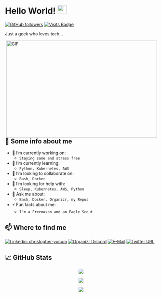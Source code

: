# Hello World!  <img src="https://github.com/tronyx/tronyx/blob/master/assets/Hi.gif" width="29px">
[![GitHub followers](https://img.shields.io/github/followers/tronyx?logo=github)](https://github.com/users/follow?target=tronyx) [![Visits Badge](https://badges.pufler.dev/visits/tronyx/tronyx)](https://badges.pufler.dev/visits/tronyx/tronyx)

Just a geek who loves tech...

<img align="right" alt="GIF" src="https://github.com/tronyx/tronyx/blob/master/assets/code.gif" width="500" height="320" />

## 📰 Some info about me

- 🔭 I’m currently working on:
   - `Staying sane and stress free`
- 🌱 I’m currently learning:
    - `Python, Kubernetes, AWS`
- 👯 I’m looking to collaborate on:
    - `Bash, Docker`
- 🤔 I’m looking for help with:
    - `Sleep, Kubernetes, AWS, Python`
- 💬 Ask me about:
    - `Bash, Docker, Organizr, my Repos`
- ⚡ Fun facts about me:
    - `I'm a Freemason and an Eagle Scout`

## 📫 Where to find me

[![Linkedin: christopher-yocum](https://img.shields.io/badge/-ChrisYocum-blue?style=flat&logo=Linkedin&logoColor=white&link=https://www.linkedin.com/in/christopher-yocum/)](https://www.linkedin.com/in/christopher-yocum/)
[![Organizr Discord](https://img.shields.io/discord/591914197219016707.svg?label=&logo=discord&logoColor=ffffff&color=7389D8&labelColor=6A7EC2)](https://discord.com/invite/TrNtY7N)
[![E-Mail](https://img.shields.io/badge/-chris%40chrisyocum.com-234518f?logo=gmail&color=informational)](mailto:chris@chrisyocum.com)
[![Twitter URL](https://img.shields.io/twitter/url?style=social&url=https%3A%2F%2Ftwitter.com%2FTronyx86)](https://twitter.com/Tronyx86)

## 📈 GitHub Stats

<p align="center"> <img src="https://github-readme-stats.vercel.app/api?username=tronyx&count_private=true&show_icons=true&theme=nightowl" />

<p align="center"> <img src="https://github-readme-stats.vercel.app/api/top-langs/?username=tronyx&hide=javascript,html,css&theme=nightowl" />

<p align="center"> <img src="https://github-profile-trophy.vercel.app/?username=tronyx&theme=onedark" />
